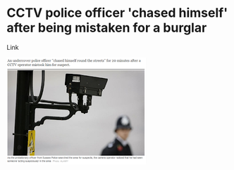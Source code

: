 # CCTV police officer 'chased himself' after being mistaken for a burglar

Link

![](h84D12719.png)

